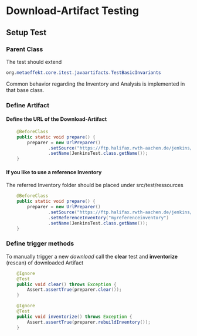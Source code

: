# Download-Artifact Testing

## Setup Test

### Parent Class
The test should extend
```java 
org.metaeffekt.core.itest.javaartifacts.TestBasicInvariants
```
Common behavior regarding the Inventory and Analysis is implemented in that base class.

### Define Artifact
#### Define the URL of the Download-Artifact
```java
    @BeforeClass
    public static void prepare() {
        preparer = new UrlPreparer()
                .setSource("https://ftp.halifax.rwth-aachen.de/jenkins/war-stable/2.426.1/jenkins.war")
                .setName(JenkinsTest.class.getName());
    }
```
#### If you like to use a reference Inventory
The referred Inventory folder should be placed under src/test/ressources
```java
    @BeforeClass
    public static void prepare() {
        preparer = new UrlPreparer()
                .setSource("https://ftp.halifax.rwth-aachen.de/jenkins/war-stable/2.426.1/jenkins.war")
                .setReferenceInventory("myreferenceinventory")
                .setName(JenkinsTest.class.getName());
    }
```
### Define trigger methods
To manually trigger a new *download* call the **clear** test and **inventorize** (rescan) of downloaded Artifact
```java
    @Ignore
    @Test
    public void clear() throws Exception {
        Assert.assertTrue(preparer.clear());
    }

    @Ignore
    @Test
    public void inventorize() throws Exception {
        Assert.assertTrue(preparer.rebuildInventory());
    }
```
